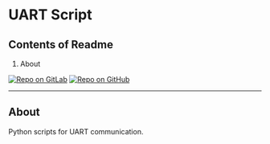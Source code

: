 # UART Script

## Contents of Readme

1. About

[![Repo on GitLab](https://img.shields.io/badge/repo-GitLab-6C488A.svg)](LINK)
[![Repo on GitHub](https://img.shields.io/badge/repo-GitHub-3D76C2.svg)](LINK)

---

## About

Python scripts for UART communication.
